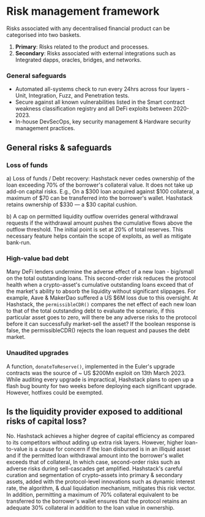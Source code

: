 # Risk management framework

Risks associated with any decentralised financial product can be categorised into two baskets.

1. **Primary**: Risks related to the product and processes.
2. **Secondary**: Risks associated with external integrations such as Integrated dapps, oracles, bridges, and networks.

### General safeguards

* Automated all-systems check to run every 24hrs across four layers - Unit, Integration, Fuzz, and Penetration tests.&#x20;
* Secure against all known vulnerabilities listed in the Smart contract weakness classification registry and all DeFi exploits between 2020-2023.&#x20;
* In-house DevSecOps, key security management & Hardware security management practices.



## General risks & safeguards

### Loss of funds

a) Loss of funds / Debt recovery: Hashstack never cedes ownership of the loan exceeding 70% of the borrower's collateral value. It does not take up add-on capital risks. E.g., On a $300 loan acquired against $100 collateral, a maximum of $70 can be transferred into the borrower's wallet. Hashstack retains ownership of $330 ― a $30 capital cushion.&#x20;

b) A cap on permitted liquidity outflow overrides general withdrawal requests if the withdrawal amount pushes the cumulative flows above the outflow threshold. The initial point is set at 20% of total reserves. This necessary feature helps contain the scope of exploits, as well as mitigate bank-run.



### High-value bad debt

Many DeFi lenders undermine the adverse effect of a new loan - big/small on the total outstanding loans. This second-order risk reduces the protocol health when a crypto-asset's cumulative outstanding loans exceed that of the market's ability to absorb the liquidity without significant slippages. For example, Aave & MakerDao suffered a US $6M loss due to this oversight. At Hashstack, the `permissibleCDR()` compares the net effect of each new loan to that of the total outstanding debt to evaluate the scenario, if this particular asset goes to zero, will there be any adverse risks to the protocol before it can successfully market-sell the asset? If the boolean response is false, the permissibleCDR() rejects the loan request and pauses the debt market.



### Unaudited upgrades

A function, `donateToReserve()`, implemented in the Euler's upgrade contracts was the source of \~ US $200Mn exploit on 13th March 2023. While auditing every upgrade is impractical, Hashstack plans to open up a flash bug bounty for two weeks before deploying each significant upgrade. However, hotfixes could be exempted.





## Is the liquidity provider exposed to additional risks of capital loss?&#x20;

No. Hashstack achieves a higher degree of capital efficiency as compared to its competitors without adding up extra risk layers. However, higher loan-to-value is a cause for concern if the loan disbursed is in an illiquid asset and if the permitted loan withdrawal amount into the borrower's wallet exceeds that of collateral, In which case, second-order risks such as adverse risks during sell-cascades get amplified. Hashstack's careful curation and segmentation of crypto-assets into primary & secondary assets, added with the protocol-level innovations such as dynamic interest rate, the algorithm, & dual liquidation mechanism, mitigates this risk vector. In addition, permitting a maximum of 70% collateral equivalent to be transferred to the borrower's wallet ensures that the protocol retains an adequate 30% collateral in addition to the loan value in ownership.
